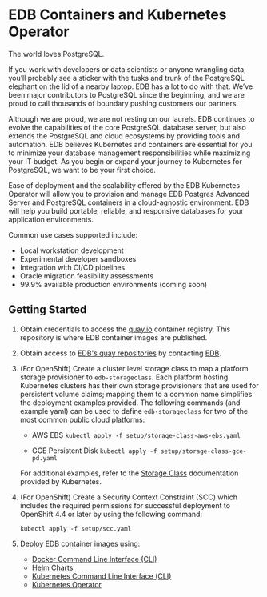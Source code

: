 # EDB Containers and Kubernetes Operator

The world loves PostgreSQL. 

If you work with developers or data scientists or anyone wrangling data, you’ll probably see a sticker with the tusks and trunk of the PostgreSQL elephant on the lid of a nearby laptop. EDB has a lot to do with that.  We’ve been major contributors to PostgreSQL since the beginning, and we are proud to call thousands of boundary pushing customers our partners.

Although we are proud, we are not resting on our laurels. EDB continues to evolve the capabilities of the core PostgreSQL database server, but also extends the PostgreSQL and cloud ecosystems by providing tools and automation.  EDB believes Kubernetes and containers are essential for you to minimize your database management responsibilities while maximizing your IT budget.  As you begin or expand your journey to Kubernetes for PostgreSQL, we want to be your first choice.

Ease of deployment and the scalability offered by the EDB Kubernetes Operator will allow you to provision and manage EDB Postgres Advanced Server and PostgreSQL containers in a cloud-agnostic environment. EDB will help you build portable, reliable, and responsive databases for your application environments.   

Common use cases supported include:
* Local workstation development
* Experimental developer sandboxes
* Integration with CI/CD pipelines
* Oracle migration feasibility assessments
* 99.9% available production environments (coming soon)


## Getting Started

1. Obtain credentials to access the  [quay.io](https://quay.io) container registry.  This repository is where EDB container images are published. 

1. Obtain access to [EDB's quay repositories](https://quay.io/organization/edb) by contacting [EDB](https://github.com/EnterpriseDB/edb-k8s-doc/issues/new?assignees=&labels=&template=quay-io-request-access.md&title=).

1. (For OpenShift) Create a cluster level storage class to map a platform storage provisioner to `edb-storageclass`. Each platform hosting Kubernetes clusters has their own storage provisioners that are used for persistent volume claims; mapping them to a common name simplifies the deployment examples provided.  The following commands (and example yaml) can be used to define `edb-storageclass` for two of the most common public cloud platforms:

   * AWS EBS `kubectl apply -f setup/storage-class-aws-ebs.yaml`

   * GCE Persistent Disk `kubectl apply -f setup/storage-class-gce-pd.yaml`

   For additional examples, refer to the [Storage Class](https://kubernetes.io/docs/concepts/storage/storage-classes/) documentation provided by Kubernetes.
   
1. (For OpenShift) Create a Security Context Constraint (SCC) which includes the required permissions for successful deployment to OpenShift 4.4 or later by using the following command:
   ```
   kubectl apply -f setup/scc.yaml
   ```

1. Deploy EDB container images using:

   * [Docker Command Line Interface (CLI)](https://github.com/EnterpriseDB/edb-k8s-doc/tree/master/Docker)
   * [Helm Charts](https://github.com/EnterpriseDB/edb-k8s-doc/tree/master/k8s-helm)
   * [Kubernetes Command Line Interface (CLI)](https://github.com/EnterpriseDB/edb-k8s-doc/tree/master/k8s-CLI)
   * [Kubernetes Operator](https://github.com/EnterpriseDB/edb-k8s-doc/tree/master/k8s-operator)
